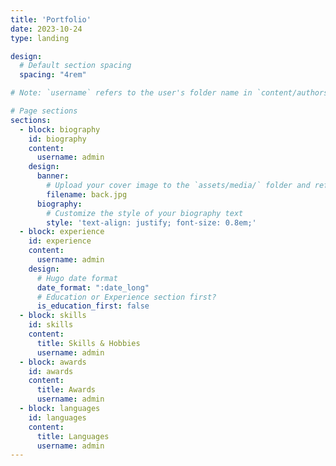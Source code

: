 ```yaml
---
title: 'Portfolio'
date: 2023-10-24
type: landing

design:
  # Default section spacing
  spacing: "4rem"

# Note: `username` refers to the user's folder name in `content/authors/`

# Page sections
sections:
  - block: biography
    id: biography
    content:
      username: admin
    design:
      banner:
        # Upload your cover image to the `assets/media/` folder and reference it here
        filename: back.jpg
      biography:
        # Customize the style of your biography text
        style: 'text-align: justify; font-size: 0.8em;'
  - block: experience
    id: experience
    content:
      username: admin
    design:
      # Hugo date format
      date_format: ":date_long"
      # Education or Experience section first?
      is_education_first: false
  - block: skills
    id: skills
    content:
      title: Skills & Hobbies
      username: admin
  - block: awards
    id: awards
    content:
      title: Awards
      username: admin
  - block: languages
    id: languages
    content:
      title: Languages
      username: admin
---
```

